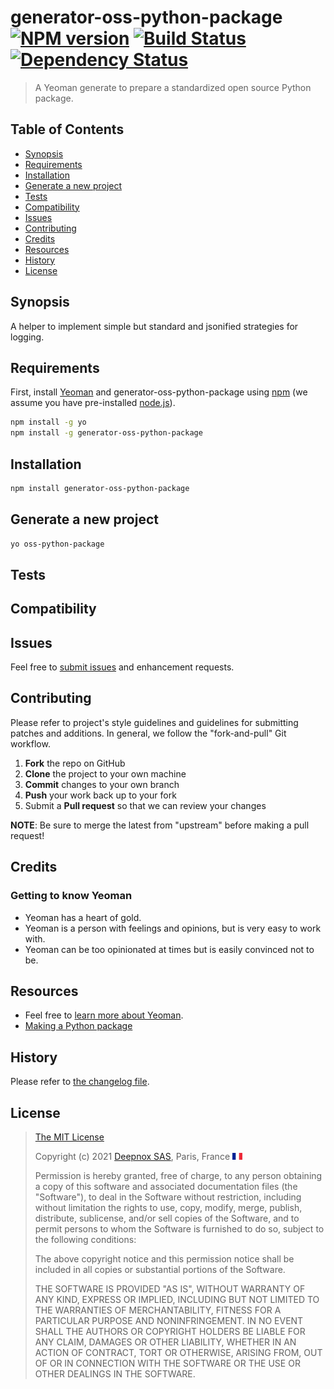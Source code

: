 # generator-oss-python-package [![NPM version][npm-image]][npm-url] [![Build Status][travis-image]][travis-url] [![Dependency Status][daviddm-image]][daviddm-url]
> A Yeoman generate to prepare a standardized open source Python package.

## Table of Contents

* [Synopsis](#synopsis)
* [Requirements](#requirements)
* [Installation](#installation)
* [Generate a new project](#generate-a-new-project)
* [Tests](#tests)
* [Compatibility](#compatibility)
* [Issues](#issues)
* [Contributing](#contributing)
* [Credits](#credits)
* [Resources](#resources)
* [History](#history)
* [License](#license)

## <a name="synopsis">Synopsis</a>

A helper to implement simple but standard and jsonified strategies for logging.


## <a name="requirements">Requirements</a>

First, install [Yeoman](http://yeoman.io) and generator-oss-python-package using [npm](https://www.npmjs.com/) (we assume you have pre-installed [node.js](https://nodejs.org/)).


```bash
npm install -g yo
npm install -g generator-oss-python-package
```

## <a name="installation">Installation</a>

```bash
npm install generator-oss-python-package
```

## <a name="generate-a-new-project">Generate a new project</a>


```bash
yo oss-python-package
```

## <a name="tests">Tests</a>


## <a name="compatibility">Compatibility</a>


## <a name="issues"> Issues</a>

Feel free to [submit issues](https://github.com/deepnox-io/generator-oss-python-package/issues) and enhancement requests.

## <a name="contributing">Contributing</a>

Please refer to project's style guidelines and guidelines for submitting patches and additions. In general, we follow the "fork-and-pull" Git workflow.

 1. **Fork** the repo on GitHub
 2. **Clone** the project to your own machine
 3. **Commit** changes to your own branch
 4. **Push** your work back up to your fork
 5. Submit a **Pull request** so that we can review your changes

**NOTE**: Be sure to merge the latest from "upstream" before making a pull request!

## <a name="credits">Credits</a>

### Getting to know Yeoman

* Yeoman has a heart of gold.
* Yeoman is a person with feelings and opinions, but is very easy to work with.
* Yeoman can be too opinionated at times but is easily convinced not to be.

## <a name="resources">Resources</a>

* Feel free to [learn more about Yeoman](http://yeoman.io/).
* [Making a Python package](https://python-packaging-tutorial.readthedocs.io/en/latest/setup_py.html)

## <a name="history">History</a>

Please refer to [the changelog file](CHANGELOG.md).

## <a name="license">License</a>

> 
> [The MIT License](https://opensource.org/licenses/MIT)
> 
> Copyright (c) 2021 [Deepnox SAS](https://deepnox.io), Paris, France <img src="https://github.com/hampusborgos/country-flags/raw/main/svg/fr.svg" width="16" /> 
> 
> Permission is hereby granted, free of charge, to any person obtaining a copy
> of this software and associated documentation files (the "Software"), to deal
> in the Software without restriction, including without limitation the rights
> to use, copy, modify, merge, publish, distribute, sublicense, and/or sell
> copies of the Software, and to permit persons to whom the Software is
> furnished to do so, subject to the following conditions:
> 
> The above copyright notice and this permission notice shall be included in
> all copies or substantial portions of the Software.
> 
> THE SOFTWARE IS PROVIDED "AS IS", WITHOUT WARRANTY OF ANY KIND, EXPRESS OR
> IMPLIED, INCLUDING BUT NOT LIMITED TO THE WARRANTIES OF MERCHANTABILITY,
> FITNESS FOR A PARTICULAR PURPOSE AND NONINFRINGEMENT. IN NO EVENT SHALL THE
> AUTHORS OR COPYRIGHT HOLDERS BE LIABLE FOR ANY CLAIM, DAMAGES OR OTHER
> LIABILITY, WHETHER IN AN ACTION OF CONTRACT, TORT OR OTHERWISE, ARISING FROM,
> OUT OF OR IN CONNECTION WITH THE SOFTWARE OR THE USE OR OTHER DEALINGS IN
> THE SOFTWARE.
>

[npm-image]: https://badge.fury.io/js/generator-oss-python-package.svg
[npm-url]: https://npmjs.org/package/generator-oss-python-package
[travis-image]: https://travis-ci.com/deepnox-io/generator-oss-python-package.svg?branch=master
[travis-url]: https://travis-ci.com/deepnox-io/generator-oss-python-package
[daviddm-image]: https://david-dm.org/deepnox-io/generator-oss-python-package.svg?theme=shields.io
[daviddm-url]: https://david-dm.org/deepnox-io/generator-oss-python-package
